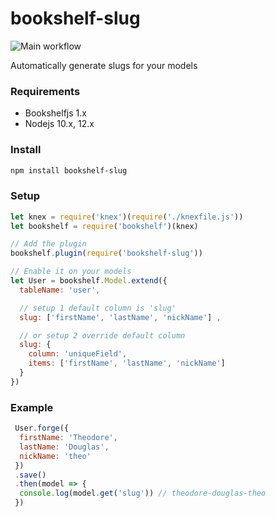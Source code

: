 # bookshelf-slug
![Main workflow](https://github.com/oscaroox/bookshelf-slug/workflows/Main%20workflow/badge.svg)

Automatically generate slugs for your models

### Requirements
- Bookshelfjs 1.x
- Nodejs 10.x, 12.x

### Install
```bash
npm install bookshelf-slug
```


### Setup

```javascript
let knex = require('knex')(require('./knexfile.js'))
let bookshelf = require('bookshelf')(knex)

// Add the plugin
bookshelf.plugin(require('bookshelf-slug'))

// Enable it on your models
let User = bookshelf.Model.extend({
  tableName: 'user',

  // setup 1 default column is 'slug'
  slug: ['firstName', 'lastName', 'nickName'] ,

  // or setup 2 override default column
  slug: {
    column: 'uniqueField',
    items: ['firstName', 'lastName', 'nickName']
  }
})
```

### Example
```javascript
 User.forge({
  firstName: 'Theodore',
  lastName: 'Douglas',
  nickName: 'theo'
 })
 .save()
 .then(model => {
  console.log(model.get('slug')) // theodore-douglas-theo
 })
```
